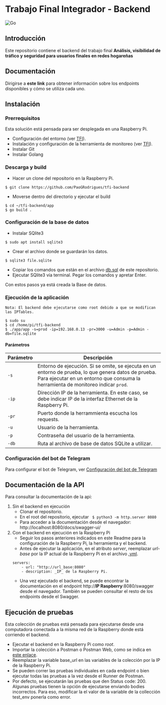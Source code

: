 # Trabajo Final Integrador - Backend

![Go](https://img.shields.io/badge/code-Golang-blue?logo=go)

## Introducción
Este repositorio contiene el backend del trabajo final **Análisis, visibilidad de tráfico y seguridad para usuarios finales en redes hogareñas**

## Documentación
Dirigirse a **este link** para obtener información sobre los endpoints disponibles y cómo se utiliza cada uno.

## Instalación
### Prerrequisitos
Esta solución está pensada para ser desplegada en una Raspberry Pi.
* Configuración del entorno (ver [TFI](https://github.com/PaoGRodrigues/tfi)).
* Instalación y configuración de la herramienta de monitoreo (ver [TFI](https://github.com/PaoGRodrigues/tfi)).
* Instalar Git
* Instalar Golang

### Descarga y build
* Hacer un clone del repositorio en la Raspberry Pi.
``` 
$ git clone https://github.com/PaoGRodrigues/tfi-backend
```
* Moverse dentro del directorio y ejecutar el build
``` 
$ cd ~/tfi-backend/app
$ go build .
```

### Configuración de la base de datos
* Instalar SQlite3
``` 
$ sudo apt install sqlite3
```
* Crear el archivo donde se guardarán los datos.
``` 
$ sqlite3 file.sqlite
```
* Copiar los comandos que están en el archivo [db.sql](/scripts/db.sql) de este repositorio.
* Ejecutar SQlite3 vía terminal. Pegar los comandos y apretar Enter.

Con estos pasos ya está creada la Base de datos.

### Ejecución de la aplicación
`Nota: El backend debe ejecutarse como root debido a que se modifican las IPTables.`
```
$ sudo su
$ cd /home/pi/tfi-backend
$ ./app/app -s=prod -ip=192.168.0.13 -pr=3000 -u=Admin -p=Admin -db=file.sqlite
```

#### Parámetros
| Parámetro | Descripción |
|----------|-------------|
| `-s`     | Entorno de ejecución. Si se omite, se ejecuta en un entorno de prueba, lo que genera datos de prueba. Para ejecutar en un entorno que consuma la herramienta de monitoreo indicar `prod`. |
| `-ip`    | Dirección IP de la herramienta. En este caso, se debe indicar IP de la interfaz Ethernet de la Raspberry Pi. |
| `-pr`    | Puerto donde la herrammienta escucha los requests. |
| `-u`     | Usuario de la herramienta. |
| `-p`     | Contraseña del usuario de la herramienta. |
| `-db`    | Ruta al archivo de base de datos SQLite a utilizar. |

### Configuración del bot de Telegram
Para configurar el bot de Telegram, ver [Configuración del bot de Telegram](docs/TelegramConfig.md)

## Documentación de la API
Para consultar la documentación de la api:
1. Sin el backend en ejecución
    * Clonar el repositorio.
    * En el root del repositorio, ejecutar ``` $ python3 -m http.server 8080```
    * Para acceder a la documentación desde el navegador: http://localhost:8080/docs/swagger-ui/
2. Con el backend en ejecución en la Raspberry Pi
    * Seguir los pasos anteriores indicados en este Readme para la configuración de la Raspberry Pi, la herramienta y el backend. 
    * Antes de ejecutar la aplicación, en el atributo _server_, reemplazar _url-base_ por la IP actual de la Raspberry Pi en el archivo [.yml](docs/openapi_trabajo_final.yaml).
    ```
    servers:
        - url: "http://url_base:8080"
        - description: _IP_ de la Raspberry Pi. 
    ```
    * Una vez ejecutado el backend, se puede encontrar la documentación en el endpoint http://**IP Raspberry**:8080/swagger desde el navegador. También se pueden consultar el resto de los endpoints desde el Swagger.

## Ejecución de pruebas
Esta colección de pruebas está pensada para ejecutarse desde una computadora conectada a la misma red de la Raspberry donde está corriendo el backend.

* Ejecutar el backend en la Raspberry Pi como _root_. 
* Importar la colección a Postman o Postman Web, como se indica en [este enlace](https://learning.postman.com/docs/getting-started/importing-and-exporting/importing-data/).
* Reemplazar la variable base_url en las variables de la colección por la IP de la Raspberry Pi.
* Se pueden correr las pruebas individuales en cada endpoint o bien ejecutar todas las pruebas a la vez desde el Runner de Postman. 
* Por defecto, se ejecutarán las pruebas que den Status code: 200. Algunas pruebas tienen la opción de ejecutarse enviando bodies incorrectos. Para eso, modificar la el valor de la variable de la collección test_env ponerla como error.
